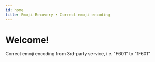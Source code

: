 ```yaml
---
id: home
title: Emoji Recovery ∙ Correct emoji encoding
---
```


# Welcome!

Correct emoji encoding from 3rd-party service, i.e. "F601" to "1F601"
